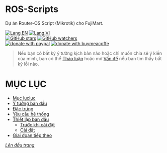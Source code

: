 # ROS-Scripts
Dự án Router-OS Script (Mikrotik) cho FujiMart.

[![Lang EN](https://img.shields.io/badge/lang-en-yellow)](https://github.com/quachdoduy/ROS-Scripts/blob/main/FujiMart/README.md)
[![Lang VI](https://img.shields.io/badge/lang-vi-green)](https://github.com/quachdoduy/ROS-Scripts/blob/main/FujiMart/README.vi.md)<br/>
[![GitHub stars](https://img.shields.io/github/stars/quachdoduy/ROS-Scripts?logo=GitHub&style=flat&color=red)](https://github.com/quachdoduy/ROS-Scripts/stargazers)
[![GitHub watchers](https://img.shields.io/github/watchers/quachdoduy/ROS-Scripts?logo=GitHub&style=flat&color=blue)](https://github.com/quachdoduy/ROS-Scripts/watchers)<br/>
[![donate with paypal](https://img.shields.io/badge/Like_it%3F-Donate!-green?logo=githubsponsors&logoColor=orange&style=flat)](https://paypal.me/quachdoduy)
[![donate with buymeacoffe](https://img.shields.io/badge/Like_it%3F-Donate!-blue?logo=githubsponsors&logoColor=orange&style=flat)](https://buymeacoffee.com/quachdoduy)

>Nếu bạn có bất kỳ ý tưởng kịch bản nào hoặc chỉ muốn chia sẻ ý kiến ​​của mình, bạn có thể [Thảo luận](https://github.com/quachdoduy/ROS-Scripts/discussions/) hoặc mở [Vấn đề](https://github.com/quachdoduy/ROS-Scripts/issues) nếu bạn tìm thấy bất kỳ lỗi nào.

# MỤC LỤC
- [Mục lụclục](#mục-lục)
- [Ý tưởng ban đầu](#ý-tưởng-ban-đầu)
- [Đặc trưng](#đặc-trưng)
- [Yêu cầu hệ thống](#yêu-cầu-hệ-thống)
- [Thiết lập ban đầu](#thiết-lập-ban-đầu)
    - [Trước khi cài đặt](#trước-khi-cài-đặt)
    - [Cài đặt](#cài-đặt)
- [Giai đoạn tiếp theo](#giai-đoạn-tiếp-theo)

 
*[Lên đầu trang](#ros-scripts)*
